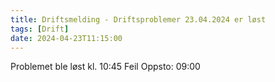 ```yaml
---
title: Driftsmelding - Driftsproblemer 23.04.2024 er løst
tags: [Drift]
date: 2024-04-23T11:15:00
---
```

Problemet ble løst kl. 10:45
Feil Oppsto: 09:00
